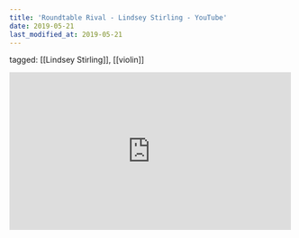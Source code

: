 ```yaml
---
title: 'Roundtable Rival - Lindsey Stirling - YouTube'
date: 2019-05-21
last_modified_at: 2019-05-21
---
```

tagged: [[Lindsey Stirling]], [[violin]]
<iframe allow="accelerometer; autoplay; clipboard-write; encrypted-media; gyroscope; picture-in-picture" allowfullscreen="" frameborder="0" height="281" id="youtube_iframe" src="https://www.youtube.com/embed/jvipPYFebWc?feature=oembed&amp;enablejsapi=1&amp;origin=https://safe.txmblr.com&amp;wmode=opaque" width="500"></iframe>